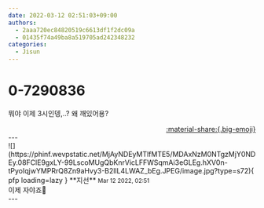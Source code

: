 ```yaml
---
date: 2022-03-12 02:51:03+09:00
authors:
  - 2aaa720ec84820519c6613df1f2dc09a
  - 01435f74a49ba8a519705ad242348232
categories:
  - Jisun
---
```


# 0-7290836

<div class="post-container" markdown="1">
<div class="content-container md-sidebar__scrollwrap" markdown="1">

뭐야 이제 3시인뎅,..? 왜 깨있어용?

</div>
</div>

<div style="text-align: right;" markdown="1">
<a href="https://weverse.io/fromis9/fanpost/0-7290836" style="text-align: right;">:material-share:{.big-emoji}</a>
</div>
---

<div class="comments-container md-sidebar__scrollwrap" markdown="1">
<div class="comment" markdown="1">
<div class='id-container' markdown="1">
![](https://phinf.wevpstatic.net/MjAyNDEyMTlfMTE5/MDAxNzM0NTgzMjY0NDEy.08FClE9gxLY-99LscoMUgQbKnrVicLFFWSqmAi3eGLEg.hXV0n-tPyoIqjwYMPRrQ8Zn9aHvy3-B2llL4LWAZ_bEg.JPEG/image.jpg?type=s72){ pfp loading=lazy }
**<span class="artist">지선</span>** <small>Mar 12 2022, 02:51</small><br>
</div>
<div class='comment-body' markdown="1">
이제 자야죠🥱
</div>
</div>
</div>
---
